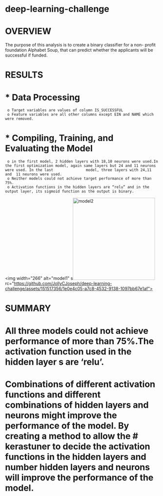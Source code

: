 # deep-learning-challenge
# OVERVIEW
 The purpose of this analysis is to create a binary classifier for a non- profit foundation Alphabet Soup, that can predict whether the applicants will be successful if funded.
# RESULTS
# * Data Processing
	 o Target variables are values of column IS_SUCCESSFUL
	 o Feature variables are all other columns except EIN and NAME which  were removed.

# * Compiling, Training, and Evaluating the Model
	 o in the first model, 2 hidden layers with 18,10 neurons were used.In the first optimization model, again same layers but 24 and 11 neurons were used. In the last 	  	   	  model, three layers with 24,11 and  11 neurons were used.
	 o Neither models could not achieve target performance of more than 75%.
	 o Activation functions in the hidden layers are “relu” and in the output layer, its sigmoid function as the output is binary.
<img width="266" alt="model1" s<img width="269" alt="model2" src="https://github.com/JollyCJoseph/deep-learning-challenge/assets/151517356/e8633a57-4c21-455b-a65a-b74194219679">
rc="https://github.com/JollyCJoseph/deep-learning-challenge/assets/151517356/1e0e4c05-a7c8-4532-9138-1097bb67e1af">

# SUMMARY
# All three models could not achieve performance of more than 75%.The activation function used in the hidden layer s are ‘relu’.
# Combinations of different activation functions and different combinations of hidden layers and neurons might improve the performance of the model. By creating a method to allow 	 the # kerastuner to decide the activation functions in the hidden layers and number hidden layers and neurons will improve the performance of the model.

